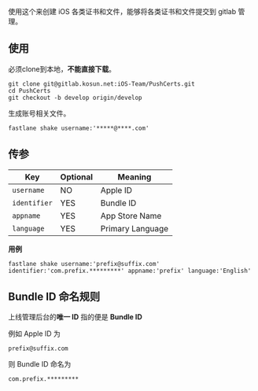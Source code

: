 使用这个来创建 iOS 各类证书和文件，能够将各类证书和文件提交到 gitlab 管理。  


## 使用

必须clone到本地，**不能直接下载**。  
```
git clone git@gitlab.kosun.net:iOS-Team/PushCerts.git
cd PushCerts
git checkout -b develop origin/develop
```

生成账号相关文件。  
```
fastlane shake username:'*****@****.com'
```

## 传参

| Key          | Optional | Meaning          |
| ------------ | -------- | ---------------- |
| `username`   | NO       | Apple ID         |
| `identifier` | YES      | Bundle ID        |
| `appname`    | YES      | App Store Name   |
| `language`   | YES      | Primary Language |

**用例**

```
fastlane shake username:'prefix@suffix.com' identifier:'com.prefix.*********' appname:'prefix' language:'English'
```

## Bundle ID 命名规则

上线管理后台的**唯一 ID** 指的便是 **Bundle ID**

例如 Apple ID 为

```
prefix@suffix.com
```

则 Bundle ID 命名为

```
com.prefix.*********
```
